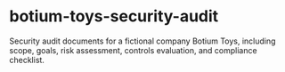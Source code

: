 # botium-toys-security-audit
Security audit documents for a fictional company Botium Toys, including scope, goals, risk assessment, controls evaluation, and compliance checklist.
